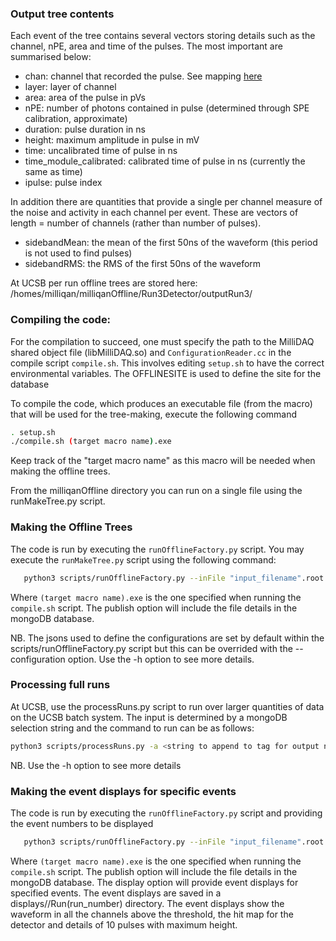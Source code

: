 ### Output tree contents

Each event of the tree contains several vectors storing details such as the channel, nPE, area and time of the pulses. The most important are summarised below:

- chan: channel that recorded the pulse. See mapping [here](https://github.com/milliQan-sw/milliqanOffline/files/10484641/channelMapping.pdf)
- layer: layer of channel 
- area: area of the pulse in pVs
- nPE: number of photons contained in pulse (determined through SPE calibration, approximate)
- duration: pulse duration in ns
- height: maximum amplitude in pulse in mV
- time: uncalibrated time of pulse in ns
- time_module_calibrated: calibrated time of pulse in ns (currently the same as time)
- ipulse: pulse index

In addition there are quantities that provide a single per channel measure of the noise and activity in each channel per event. These are vectors of length = number of channels (rather than number of pulses).

- sidebandMean: the mean of the first 50ns of the waveform (this period is not used to find pulses)
- sidebandRMS: the RMS of the first 50ns of the waveform

At UCSB per run offline trees are stored here: /homes/milliqan/milliqanOffline/Run3Detector/outputRun3/

### Compiling the code:

For the compilation to succeed, one must specify the path to the MilliDAQ shared object file (libMilliDAQ.so) and `ConfigurationReader.cc` in the compile script 
`compile.sh`.
This involves editing `setup.sh` to have the correct environmental variables. The OFFLINESITE is used to define the site for the database

To compile the code, which produces an executable file (from the macro) that will be used for the tree-making, execute the following command

```bash
. setup.sh
./compile.sh (target macro name).exe

```

Keep track of the "target macro name" as this macro will be needed when making the offline trees.

From the milliqanOffline directory you can run on a single file using the runMakeTree.py script.
### Making the Offline Trees
The code is run by executing the `runOfflineFactory.py` script. You may execute the `runMakeTree.py` script using the following command:
```bash
   python3 scripts/runOfflineFactory.py --inFile "input_filename".root --outputFile "output_filename".root --exe ./(target macro name).exe (--publish) ...
```
Where `(target macro name).exe` is the one specified when running the `compile.sh` script. The publish option will include the file details in the mongoDB database.

NB. The jsons used to define the configurations are set by default within the scripts/runOfflineFactory.py script but this can be overrided with the --configuration option. Use the -h option to see more details.

### Processing full runs

At UCSB, use the processRuns.py script to run over larger quantities of data on the UCSB batch system. The input is determined by a mongoDB selection string and the command to run can be as follows:

```bash
python3 scripts/processRuns.py -a <string to append to tag for output naming> -s <selection string> -o <output directory>
```
 NB. Use the -h option to see more details

### Making the event displays for specific events
The code is run by executing the `runOfflineFactory.py` script and providing the event numbers to be displayed
```bash
   python3 scripts/runOfflineFactory.py --inFile "input_filename".root --outputFile "output_filename".root --exe ./(target macro name).exe (--publish) --display "event_number1" "event_number2"
```
Where `(target macro name).exe` is the one specified when running the `compile.sh` script. The publish option will include the file details in the mongoDB database. The display option will provide event displays for specified events. The event displays are saved in a displays//Run(run_number) directory.
The event displays show the waveform in all the channels above the threshold, the hit map for the detector and details of 10 pulses with maximum height.


